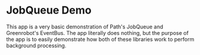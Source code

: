 JobQueue Demo
=============
This app is a very basic demonstration of Path's JobQueue and Greenrobot's EventBus. 
The app literally does nothing, but the purpose of the app is to easily demonstrate how both of these
libraries work to perform background processing.